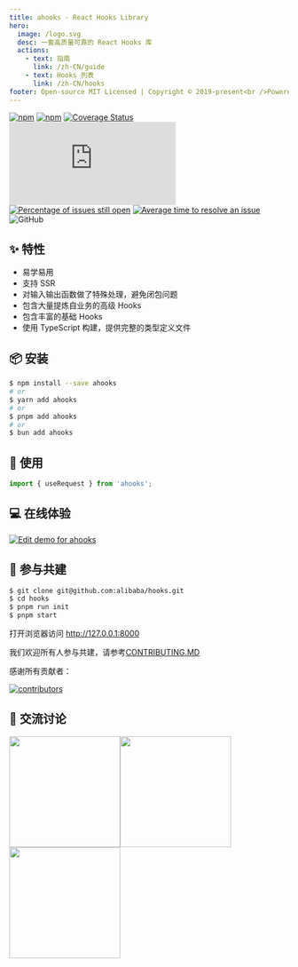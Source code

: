 ```yaml
---
title: ahooks - React Hooks Library
hero:
  image: /logo.svg
  desc: 一套高质量可靠的 React Hooks 库
  actions:
    - text: 指南
      link: /zh-CN/guide
    - text: Hooks 列表
      link: /zh-CN/hooks
footer: Open-source MIT Licensed | Copyright © 2019-present<br />Powered by [dumi](https://d.umijs.org)
---
```


[![npm](https://img.shields.io/npm/dw/ahooks-v2?label=downloads%28v2%29)](https://www.npmjs.com/package/ahooks-v2)
[![npm](https://img.shields.io/github/issues/alibaba/hooks)](https://github.com/alibaba/hooks/issues)
[![Coverage Status](https://coveralls.io/repos/github/alibaba/hooks/badge.svg?branch=master)](https://coveralls.io/github/alibaba/hooks?branch=master)
![gzip size](https://img.badgesize.io/https:/unpkg.com/ahooks/dist/ahooks.js?label=gzip%20size&compression=gzip)
[![Percentage of issues still open](http://isitmaintained.com/badge/open/alibaba/hooks.svg)](http://isitmaintained.com/project/alibaba/hooks 'Percentage of issues still open')
[![Average time to resolve an issue](http://isitmaintained.com/badge/resolution/alibaba/hooks.svg)](http://isitmaintained.com/project/alibaba/hooks 'Average time to resolve an issue')
![GitHub](https://img.shields.io/github/license/alibaba/hooks)

## ✨ 特性

- 易学易用
- 支持 SSR
- 对输入输出函数做了特殊处理，避免闭包问题
- 包含大量提炼自业务的高级 Hooks
- 包含丰富的基础 Hooks
- 使用 TypeScript 构建，提供完整的类型定义文件

## 📦 安装

```bash
$ npm install --save ahooks
# or
$ yarn add ahooks
# or
$ pnpm add ahooks
# or
$ bun add ahooks
```

## 🔨 使用

```ts
import { useRequest } from 'ahooks';
```

## 💻 在线体验

[![Edit demo for ahooks](https://codesandbox.io/static/img/play-codesandbox.svg)](https://codesandbox.io/s/demo-for-ahooks-forked-fg79k?file=/src/App.js)

## 🤝 参与共建

```bash
$ git clone git@github.com:alibaba/hooks.git
$ cd hooks
$ pnpm run init
$ pnpm start
```

打开浏览器访问 http://127.0.0.1:8000

我们欢迎所有人参与共建，请参考[CONTRIBUTING.MD](https://github.com/alibaba/hooks/blob/master/CONTRIBUTING.zh-CN.MD)

感谢所有贡献者：

<a href="https://github.com/alibaba/hooks/graphs/contributors">
  <img src="https://opencollective.com/ahooks/contributors.svg?width=960&button=false" alt="contributors" />
</a>

## 👥 交流讨论

<img src="https://user-images.githubusercontent.com/60802048/201606568-9ce53e3f-2e1c-4dc3-869f-fb3cf6196904.JPG" width="200" style='display:inline'/><img src="https://user-images.githubusercontent.com/60802048/201606896-31abd486-cc3e-4cc4-beea-1b244a4c5595.JPG" width="200" style='display:inline'/><img src="https://user-images.githubusercontent.com/60802048/201606953-c33f3f52-eb91-42bc-8da7-1e941e823144.JPG" width="200" style='display:inline'/>

[1]: https://www.npmjs.com/package/ahooks
[2]: https://npmjs.org/package/ahooks
